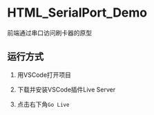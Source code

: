 # HTML_SerialPort_Demo
前端通过串口访问刷卡器的原型

## 运行方式
1. 用VSCode打开项目

2. 下载并安装VSCode插件Live Server

3. 点击右下角`Go Live`